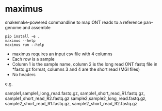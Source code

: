 # maximus

snakemake-powered commandline to map ONT reads to a reference pan-genome and assemble 

```
pip install -e .
maximus --help
maximus run --help
```

* maximus requires an input csv file with 4 columns
* Each row is a sample
* Column 1 is the sample name, column 2 is the long read ONT fastq file in *fastq.gz format, columns 3 and 4 are the short read (MGI files)
* No headers

e.g.

sample1,sample1_long_read.fastq.gz, sample1_short_read_R1.fastq.gz, sample1_short_read_R2.fastq.gz
sample2,sample2_long_read.fastq.gz, sample2_short_read_R1.fastq.gz, sample2_short_read_R2.fastq.gz